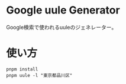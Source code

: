 # Google uule Generator

Google検索で使われるuuleのジェネレーター。

# 使い方

```
pnpm install
pnpm uule -l "東京都品川区"
```
